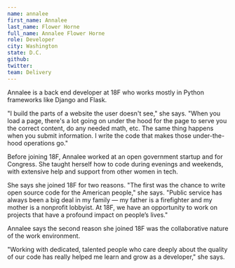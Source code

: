 ```yaml
---
name: annalee
first_name: Annalee
last_name: Flower Horne
full_name: Annalee Flower Horne
role: Developer
city: Washington
state: D.C.
github:
twitter:
team: Delivery
---
```


Annalee is a back end developer at 18F who works mostly in Python frameworks like Django and Flask. 

"I build the parts of a website the user doesn't see," she says. "When you load a page, there's a lot going on under the hood for the page to serve you the correct content, do any needed math, etc. The same thing happens when you submit information. I write the code that makes those under-the-hood operations go."

Before joining 18F, Annalee worked at an open government startup and for Congress. She taught herself how to code during evenings and weekends, with extensive help and support from other women in tech.

She says she joined 18F for two reasons. "The first was the chance to write open source code for the American people," she says. "Public service has always been a big deal in my family — my father is a firefighter and my mother is a nonprofit lobbyist. At 18F, we have an opportunity to work on projects that have a profound impact on people’s lives."

Annalee says the second reason she joined 18F was the collaborative nature of the work environment. 

"Working with dedicated, talented people who care deeply about the quality of our code has really helped me learn and grow as a developer," she says.
